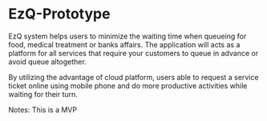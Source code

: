 # EzQ-Prototype

EzQ system helps users to minimize the waiting time when queueing for food, medical treatment or banks affairs. The application will acts as a platform for all services that require your customers to queue in advance or avoid queue altogether.

By utilizing the advantage of cloud platform, users able to request a service ticket online using mobile phone and do more productive activities while waiting for their turn.

Notes: This is a MVP
